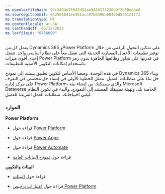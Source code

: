 ```yaml
---
ms.openlocfilehash: 97c3484e76847d52ae9438173238b9f2b58e6ae8
ms.sourcegitcommit: 842505b41ee561acc87b6496b6040bd5851217f2
ms.translationtype: HT
ms.contentlocale: ar-SA
ms.lasthandoff: 05/13/2022
ms.locfileid: "8756090"
---
```

يعمل كل من Dynamics 365 وPower Platform على تمكين التحول الرقمي من خلال توفير تطبيقات الأعمال المعيارية الحديثة التي تعمل معاً على نظام أساسي واحد. تتمثل إحدى أقوى ميزات Power Platform في قدرتها على تجاوز وظائفها الجاهزة بدون رمز باستخدام إمكانات التكوين الأصلية للتطبيقات.

في هذه الوحدة، وضعنا الأساس لتكوين تطبيق يستند إلى نموذج Dynamics 365 وبناء حل بناءً على متطلبات العميل. تتمثل الخطوة الأولى في إنشاء حل مخصص في التعرف على مركز إدارة Power Platform، والذي سيمكنك من إنشاء بيئة Microsoft Dataverse الخاصة بك، وتهيئة تطبيقك المستند إلى النموذج، والبدء في تكوين النظام ليلبي احتياجاتك. متطلبات العمل الفريدة للعميل.



### <a name="resources"></a>الموارد 

**Power Platform**

- قراءة حول [Power Platform](https://powerplatform.com/)

- قراءة حول [Power Apps](/powerapps/) 

- قراءة حول [Power Automate](/power-automate/index)

- قراءة حول [نموذج البيانات العامة](/common-data-model/)

**البيئات والتكوين**

- قراءة حول [البيئات](/power-platform/admin/environments-overview/)

- قراءة حول [اعتبارات ترخيص Power Platform](/power-platform/admin/pricing-billing-skus/)

